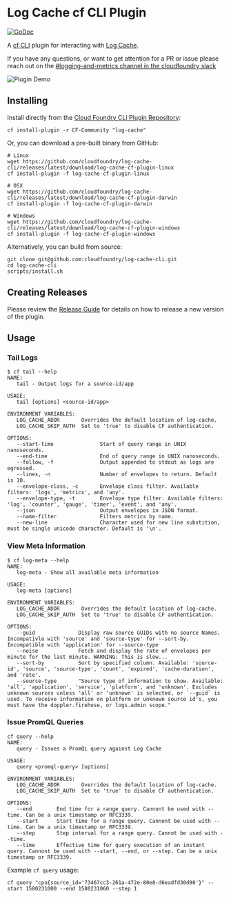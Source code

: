 # Log Cache cf CLI Plugin

[![GoDoc][go-doc-badge]][go-doc]

A [cf CLI](https://github.com/cloudfoundry/cli) plugin for interacting with
[Log Cache](https://github.com/cloudfoundry/log-cache).

If you have any questions, or want to get attention for a PR or issue please reach out on the [#logging-and-metrics channel in the cloudfoundry slack](https://cloudfoundry.slack.com/archives/CUW93AF3M)

![Plugin Demo](./docs/Plugin-demo.gif)

## Installing

Install directly from the [Cloud Foundry CLI Plugin Repository](https://github.com/cloudfoundry/cli-plugin-repo):
```
cf install-plugin -r CF-Community "log-cache"
```

Or, you can download a pre-built binary from GitHub:
```
# Linux
wget https://github.com/cloudfoundry/log-cache-cli/releases/latest/download/log-cache-cf-plugin-linux
cf install-plugin -f log-cache-cf-plugin-linux

# OSX
wget https://github.com/cloudfoundry/log-cache-cli/releases/latest/download/log-cache-cf-plugin-darwin
cf install-plugin -f log-cache-cf-plugin-darwin

# Windows
wget https://github.com/cloudfoundry/log-cache-cli/releases/latest/download/log-cache-cf-plugin-windows
cf install-plugin -f log-cache-cf-plugin-windows
```

Alternatively, you can build from source:
```
git clone git@github.com:cloudfoundry/log-cache-cli.git
cd log-cache-cli
scripts/install.sh
```

## Creating Releases

Please review the [Release Guide](https://github.com/cloudfoundry/log-cache-cli/wiki/Release-Guide) for details on how to release a new version of the plugin.

## Usage

### Tail Logs

```
$ cf tail --help
NAME:
   tail - Output logs for a source-id/app

USAGE:
   tail [options] <source-id/app>

ENVIRONMENT VARIABLES:
   LOG_CACHE_ADDR       Overrides the default location of log-cache.
   LOG_CACHE_SKIP_AUTH  Set to 'true' to disable CF authentication.

OPTIONS:
   --start-time               Start of query range in UNIX nanoseconds.
   --end-time                 End of query range in UNIX nanoseconds.
   --follow, -f               Output appended to stdout as logs are egressed.
   --lines, -n                Number of envelopes to return. Default is 10.
   --envelope-class, -c       Envelope class filter. Available filters: 'logs', 'metrics', and 'any'.
   --envelope-type, -t        Envelope type filter. Available filters: 'log', 'counter', 'gauge', 'timer', 'event', and 'any'.
   --json                     Output envelopes in JSON format.
   --name-filter              Filters metrics by name.
   --new-line                 Character used for new line substition, must be single unicode character. Default is '\n'.
```

### View Meta Information

```
$ cf log-meta --help
NAME:
   log-meta - Show all available meta information

USAGE:
   log-meta [options]

ENVIRONMENT VARIABLES:
   LOG_CACHE_ADDR       Overrides the default location of log-cache.
   LOG_CACHE_SKIP_AUTH  Set to 'true' to disable CF authentication.

OPTIONS:
   --guid              Display raw source GUIDs with no source Names. Incompativle with 'source' and 'source-type' for --sort-by. Incompatible with 'application' for --source-type
   --noise             Fetch and display the rate of envelopes per minute for the last minute. WARNING: This is slow...
   --sort-by           Sort by specified column. Available: 'source-id', 'source', 'source-type', 'count', 'expired', 'cache-duration', and 'rate'.
   --source-type       "Source type of information to show. Available: 'all', 'application', 'service', 'platform', and 'unknown'. Excludes unknown sources unless 'all' or 'unknown' is selected, or `--guid` is used. To receive information on platform or unknown source id's, you must have the doppler.firehose, or logs.admin scope."
```

### Issue PromQL Queries

```
cf query --help
NAME:
   query - Issues a PromQL query against Log Cache

USAGE:
   query <promql-query> [options]

ENVIRONMENT VARIABLES:
   LOG_CACHE_ADDR       Overrides the default location of log-cache.
   LOG_CACHE_SKIP_AUTH  Set to 'true' to disable CF authentication.

OPTIONS:
   --end        End time for a range query. Cannont be used with --time. Can be a unix timestamp or RFC3339.
   --start      Start time for a range query. Cannont be used with --time. Can be a unix timestamp or RFC3339.
   --step       Step interval for a range query. Cannot be used with --time.
   --time       Effective time for query execution of an instant query. Cannont be used with --start, --end, or --step. Can be a unix timestamp or RFC3339.
```

Example `cf query` usage:

```
cf query "cpu{source_id='73467cc3-261a-472e-80e8-d6eadfd30d98'}" --start 1580231000 --end 1580231060 --step 1
```

[go-doc-badge]:              https://godoc.org/code.cloudfoundry.org/log-cache-cli?status.svg
[go-doc]:                    https://godoc.org/code.cloudfoundry.org/log-cache-cli
